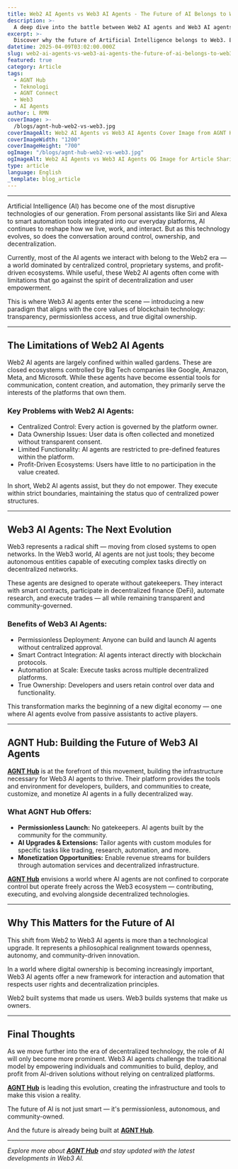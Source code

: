 ```yaml
---
title: Web2 AI Agents vs Web3 AI Agents - The Future of AI Belongs to Web3
description: >-
  A deep dive into the battle between Web2 AI agents and Web3 AI agents — exploring how blockchain technology is shaping the future of decentralized, transparent, and user-owned AI ecosystems.
excerpt: >-
  Discover why the future of Artificial Intelligence belongs to Web3. Explore the key differences between Web2 AI agents and Web3 AI agents, and how decentralization empowers users in the new digital era.
datetime: 2025-04-09T03:02:00.000Z
slug: web2-ai-agents-vs-web3-ai-agents-the-future-of-ai-belongs-to-web3
featured: true
category: Article
tags:
  - AGNT Hub
  - Teknologi
  - AGNT Connect
  - Web3
  - AI Agents
author: L RMN
coverImage: >-
  /blogs/agnt-hub-web2-vs-web3.jpg
coverImageAlt: Web2 AI Agents vs Web3 AI Agents Cover Image from AGNT Hub
coverImageWidth: "1200"
coverImageHeight: "700"
ogImage: "/blogs/agnt-hub-web2-vs-web3.jpg"
ogImageAlt: Web2 AI Agents vs Web3 AI Agents OG Image for Article Sharing
type: article
language: English
_template: blog_article
---
```


---

Artificial Intelligence (AI) has become one of the most disruptive technologies of our generation. From personal assistants like Siri and Alexa to smart automation tools integrated into our everyday platforms, AI continues to reshape how we live, work, and interact. But as this technology evolves, so does the conversation around control, ownership, and decentralization.

Currently, most of the AI agents we interact with belong to the Web2 era — a world dominated by centralized control, proprietary systems, and profit-driven ecosystems. While useful, these Web2 AI agents often come with limitations that go against the spirit of decentralization and user empowerment.

This is where Web3 AI agents enter the scene — introducing a new paradigm that aligns with the core values of blockchain technology: transparency, permissionless access, and true digital ownership.

---

## The Limitations of Web2 AI Agents

Web2 AI agents are largely confined within walled gardens. These are closed ecosystems controlled by Big Tech companies like Google, Amazon, Meta, and Microsoft. While these agents have become essential tools for communication, content creation, and automation, they primarily serve the interests of the platforms that own them.

### Key Problems with Web2 AI Agents:

- Centralized Control: Every action is governed by the platform owner.
- Data Ownership Issues: User data is often collected and monetized without transparent consent.
- Limited Functionality: AI agents are restricted to pre-defined features within the platform.
- Profit-Driven Ecosystems: Users have little to no participation in the value created.

In short, Web2 AI agents assist, but they do not empower. They execute within strict boundaries, maintaining the status quo of centralized power structures.

---

## Web3 AI Agents: The Next Evolution

Web3 represents a radical shift — moving from closed systems to open networks. In the Web3 world, AI agents are not just tools; they become autonomous entities capable of executing complex tasks directly on decentralized networks.

These agents are designed to operate without gatekeepers. They interact with smart contracts, participate in decentralized finance (DeFi), automate research, and execute trades — all while remaining transparent and community-governed.

### Benefits of Web3 AI Agents:

- Permissionless Deployment: Anyone can build and launch AI agents without centralized approval.
- Smart Contract Integration: AI agents interact directly with blockchain protocols.
- Automation at Scale: Execute tasks across multiple decentralized platforms.
- True Ownership: Developers and users retain control over data and functionality.

This transformation marks the beginning of a new digital economy — one where AI agents evolve from passive assistants to active players.

---

## AGNT Hub: Building the Future of Web3 AI Agents

[**AGNT Hub**](https://agnthub.ai/) is at the forefront of this movement, building the infrastructure necessary for Web3 AI agents to thrive. Their platform provides the tools and environment for developers, builders, and communities to create, customize, and monetize AI agents in a fully decentralized way.

### What AGNT Hub Offers:

- **Permissionless Launch:** No gatekeepers. AI agents built by the community for the community.
- **AI Upgrades & Extensions:** Tailor agents with custom modules for specific tasks like trading, research, automation, and more.
- **Monetization Opportunities:** Enable revenue streams for builders through automation services and decentralized infrastructure.

[**AGNT Hub**](https://agnthub.ai/) envisions a world where AI agents are not confined to corporate control but operate freely across the Web3 ecosystem — contributing, executing, and evolving alongside decentralized technologies.

---

## Why This Matters for the Future of AI

This shift from Web2 to Web3 AI agents is more than a technological upgrade. It represents a philosophical realignment towards openness, autonomy, and community-driven innovation.

In a world where digital ownership is becoming increasingly important, Web3 AI agents offer a new framework for interaction and automation that respects user rights and decentralization principles.

Web2 built systems that made us users.
Web3 builds systems that make us owners.

---

## Final Thoughts

As we move further into the era of decentralized technology, the role of AI will only become more prominent. Web3 AI agents challenge the traditional model by empowering individuals and communities to build, deploy, and profit from AI-driven solutions without relying on centralized platforms.

[**AGNT Hub**](https://agnthub.ai/) is leading this evolution, creating the infrastructure and tools to make this vision a reality.

The future of AI is not just smart — it's permissionless, autonomous, and community-owned.

And the future is already being built at [**AGNT Hub**](https://agnthub.ai/).

---

*Explore more about [**AGNT Hub**](https://agnthub.ai/) and stay updated with the latest developments in Web3 AI.*

